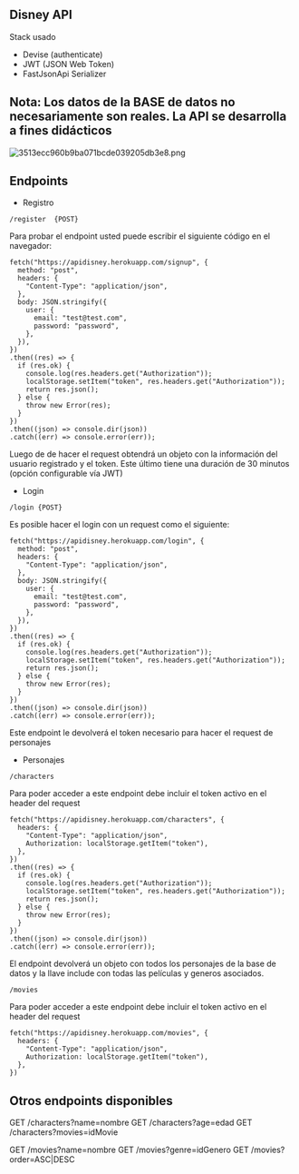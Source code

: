 ## Disney API

Stack usado

- Devise (authenticate)
- JWT (JSON Web Token)
- FastJsonApi Serializer


## Nota: Los datos de la BASE de datos no necesariamente son reales. La API se desarrolla a fines didácticos
![3513ecc960b9ba071bcde039205db3e8.png](:/94adc277f4cc42528a6c170b53cf5628)
## Endpoints

* Registro
```
/register  {POST}
```

Para probar el endpoint usted puede escribir el siguiente código en el navegador:
```
fetch("https://apidisney.herokuapp.com/signup", {
  method: "post",
  headers: {
    "Content-Type": "application/json",
  },
  body: JSON.stringify({
    user: {
      email: "test@test.com",
      password: "password",
    },
  }),
})
.then((res) => {
  if (res.ok) {
    console.log(res.headers.get("Authorization"));
    localStorage.setItem("token", res.headers.get("Authorization"));
    return res.json();
  } else {
    throw new Error(res);
  }
})
.then((json) => console.dir(json))
.catch((err) => console.error(err));
```

Luego de de hacer el request obtendrá un objeto con la información del usuario registrado y el token. Este último tiene una duración de 30 minutos (opción configurable vía JWT)


* Login

```
/login {POST}
```
Es posible hacer el login con un request como el siguiente:
```
fetch("https://apidisney.herokuapp.com/login", {
  method: "post",
  headers: {
    "Content-Type": "application/json",
  },
  body: JSON.stringify({
    user: {
      email: "test@test.com",
      password: "password",
    },
  }),
})
.then((res) => {
  if (res.ok) {
    console.log(res.headers.get("Authorization"));
    localStorage.setItem("token", res.headers.get("Authorization"));
    return res.json();
  } else {
    throw new Error(res);
  }
})
.then((json) => console.dir(json))
.catch((err) => console.error(err));
```
Este endpoint le devolverá el token necesario para hacer el request de personajes
* Personajes

```
/characters
```
Para poder acceder a este endpoint debe incluir el token activo en el header del request
```
fetch("https://apidisney.herokuapp.com/characters", {
  headers: {
    "Content-Type": "application/json",
    Authorization: localStorage.getItem("token"),
  },
})
.then((res) => {
  if (res.ok) {
    console.log(res.headers.get("Authorization"));
    localStorage.setItem("token", res.headers.get("Authorization"));
    return res.json();
  } else {
    throw new Error(res);
  }
})
.then((json) => console.dir(json))
.catch((err) => console.error(err));
```
El endpoint devolverá un objeto con todos los personajes de la base de datos y la llave include con todas las películas y generos asociados.

```
/movies
```
Para poder acceder a este endpoint debe incluir el token activo en el header del request
```
fetch("https://apidisney.herokuapp.com/movies", {
  headers: {
    "Content-Type": "application/json",
    Authorization: localStorage.getItem("token"),
  },
})
```

## Otros endpoints disponibles

GET /characters?name=nombre
GET /characters?age=edad
GET /characters?movies=idMovie

GET /movies?name=nombre
GET /movies?genre=idGenero
GET /movies?order=ASC|DESC
